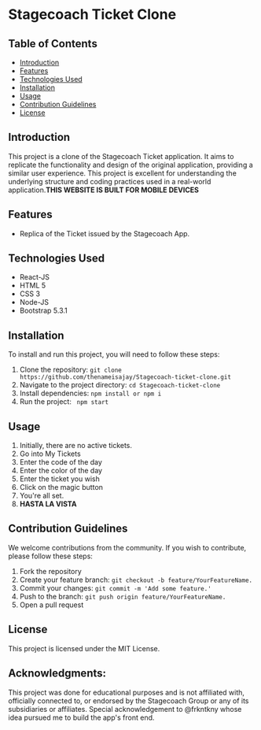 # Stagecoach Ticket Clone

## Table of Contents

- [Introduction](#introduction)
- [Features](#features)
- [Technologies Used](#technologies-used)
- [Installation](#installation)
- [Usage](#usage)
- [Contribution Guidelines](#contribution-guidelines)
- [License](#license)

## Introduction

This project is a clone of the Stagecoach Ticket application. It aims to replicate the functionality and design of the original application, providing a similar user experience. This project is excellent for understanding the underlying structure and coding practices used in a real-world application.<strong>THIS WEBSITE IS BUILT FOR MOBILE DEVICES</STRONG>

## Features

- Replica of the Ticket issued by the Stagecoach App.

## Technologies Used

- React-JS
- HTML 5
- CSS 3
- Node-JS
- Bootstrap 5.3.1

## Installation

To install and run this project, you will need to follow these steps:

1. Clone the repository: `git clone https://github.com/thenameisajay/Stagecoach-ticket-clone.git`
2. Navigate to the project directory: `cd Stagecoach-ticket-clone`
3. Install dependencies: <code>npm install or npm i </code>
4. Run the project: <code> npm start </code>

## Usage

<ol>
  <li>Initially, there are no active tickets.</li>
  <li>Go into My Tickets</li>
  <li>Enter the code of the day</li>
  <li>Enter the color of the day</li>
  <li>Enter the ticket you wish</li>
  <li>Click on the magic button</li>
  <li> You're all set. </li>
  <li><strong>HASTA LA VISTA</strong></li>
</ol>

## Contribution Guidelines

We welcome contributions from the community. If you wish to contribute, please follow these steps:

1. Fork the repository
2. Create your feature branch: `git checkout -b feature/YourFeatureName.`
3. Commit your changes: `git commit -m 'Add some feature.'`
4. Push to the branch: `git push origin feature/YourFeatureName.`
5. Open a pull request

## License

This project is licensed under the MIT License.


## Acknowledgments: 
This project was done for educational purposes and is not affiliated with, officially connected to, or endorsed by the Stagecoach Group or any of its subsidiaries or affiliates.
Special acknowledgement to @frkntkny whose idea pursued me to build the app's front end.
